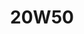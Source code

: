 ---
title: 20W50
layout: product
name: Petrovöll VÖLEX MULTI GRADE MINERAL GASOLINE ENGINE OIL
image: assets/img/20W50.jpg
image2: ../../assets/img/20W50.jpg
grade: SAE 20W50
sizes: 4L,1L
base_api: SL/CF
description: Petrovöll VÖLEX is a high-performance engine oil with SAE grade 15w40 and 20w50 produced using selected mineral oils. It is eminently suited to petrol and diesel engines, with or without turbocharging. It is formulated using highly refined base stocks and state of the art additive technology. It is recommended for use on most common engines, high-powered cars, vans and light trucks, including those with multi-valve techniques and vehicles fitted with or without catalytic converters, operating under the most severe driving conditions.
performance: API SL/CF, ACEA A3/B3, MB 229.1, VW 505.00
benefits: 
    - Provides a stable lubricating film, even with hot oil and under excessive loads
    - Ensures very low oil consumption and Improved fuel economy and filterability
    - Prevents adhesion, lacquering and coking of cylinders, pistons, valves and turbochargers
    - Provides high level of oxidation protection
    - Effectively controls wear, rust, and corrosion to ensure long engine life
    - Provides year-round operation with good viscosity-temperature behaviour and high shear stability
    - Delivers properly balanced detergent and dispersion that ensures a clean engine

---